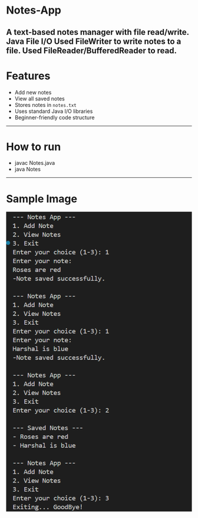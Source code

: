 # Notes-App
A text-based notes manager with file read/write.  Java File I/O
Used FileWriter to write notes to a file.
Used FileReader/BufferedReader to read.
---

# Features

-  Add new notes
-  View all saved notes
-  Stores notes in `notes.txt`
-  Uses standard Java I/O libraries
-  Beginner-friendly code structure

---

# How to run

- javac Notes.java
- java Notes

---

# Sample Image

![image](https://github.com/foreverxhb/Notes-App/blob/dd30d96e1321c7b67ea024be09b043f5751ace0c/Screenshot%202025-08-08%20195605.png)


